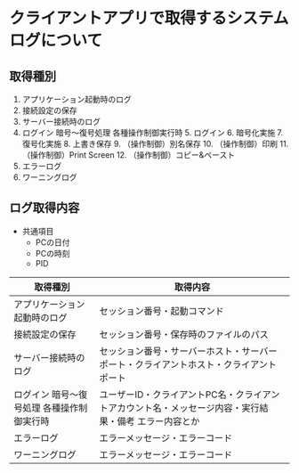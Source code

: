 # クライアントアプリで取得するシステムログについて

## 取得種別

1. アプリケーション起動時のログ
2. 接続設定の保存
3. サーバー接続時のログ
4. ログイン 暗号～復号処理 各種操作制御実行時
    5. ログイン
    6. 暗号化実施
    7. 復号化実施
    8. 上書き保存
    9. （操作制御）別名保存
    10. （操作制御）印刷
    11. （操作制御）Print Screen
    12. （操作制御）コピー&ペースト
5. エラーログ
6. ワーニングログ

## ログ取得内容
- 共通項目
    - PCの日付
    - PCの時刻
    - PID

| 取得種別  | 取得内容 |
|---|---|
| アプリケーション起動時のログ  | セッション番号・起動コマンド  |
| 接続設定の保存  | セッション番号・保存時のファイルのパス  |
| サーバー接続時のログ | セッション番号・サーバーホスト・サーバーポート・クライアントホスト・クライアントポート |
| ログイン 暗号～復号処理 各種操作制御実行時  | ユーザーID・クライアントPC名・クライアントアカウント名・メッセージ内容・実行結果・備考 エラー内容とか |
| エラーログ  | エラーメッセージ・エラーコード |
| ワーニングログ  | エラーメッセージ・エラーコード |
